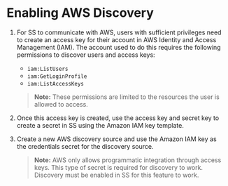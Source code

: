 [title]: # (Enabling AWS Discovery)
[tags]: # (XXX)
[priority]: # (10)

# Enabling AWS Discovery

1. For SS to communicate with AWS, users with sufficient privileges need to create an access key for their account in AWS Identity and Access Management (IAM). The account used to do this requires the following permissions to discover users and access keys:

   - `iam:ListUsers`
   - `iam:GetLoginProfile`
   - `iam:ListAccessKeys`

   > **Note:** These permissions are limited to the resources the user is allowed to access.

1. Once this access key is created, use the access key and secret key to create a secret in SS using the Amazon IAM key template.

1. Create a new AWS discovery source and use the Amazon IAM key as the credentials secret for the discovery source.

   > **Note:** AWS only allows programmatic integration through access keys. This type of secret is required for discovery to work. Discovery must be enabled in SS for this feature to work.
